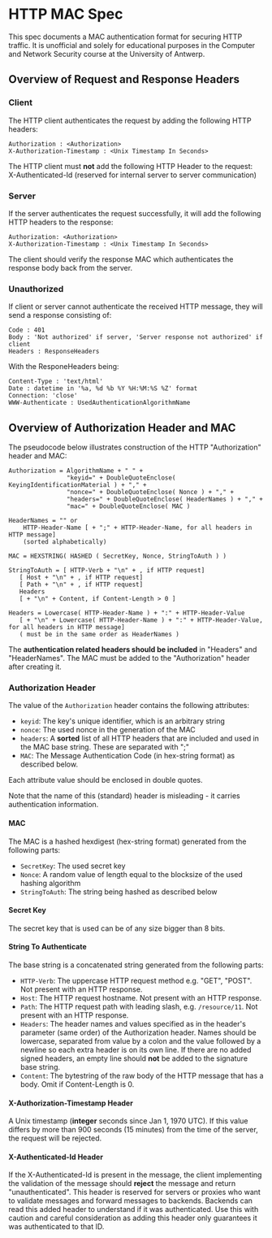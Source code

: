 # HTTP MAC Spec

This spec documents a MAC authentication format for securing HTTP traffic. It is unofficial and solely for educational
purposes in the Computer and Network Security course at the University of Antwerp.

## Overview of Request and Response Headers

### Client
The HTTP client authenticates the request by adding the following HTTP headers:

```
Authorization : <Authorization>
X-Authorization-Timestamp : <Unix Timestamp In Seconds>
```

The HTTP client must **not** add the following HTTP Header to the request: \
X-Authenticated-Id (reserved for internal server to server communication)

### Server

If the server authenticates the request successfully, it will add the following HTTP headers to the response:

```
Authorization: <Authorization>
X-Authorization-Timestamp : <Unix Timestamp In Seconds>
```

The client should verify the response MAC which authenticates the response body back from the server.

### Unauthorized

If client or server cannot authenticate the received HTTP message, they will send a response consisting of:

```
Code : 401
Body : 'Not authorized' if server, 'Server response not authorized' if client
Headers : ResponseHeaders
```

With the ResponeHeaders being:

```
Content-Type : 'text/html'
Date : datetime in '%a, %d %b %Y %H:%M:%S %Z' format
Connection: 'close'
WWW-Authenticate : UsedAuthenticationAlgorithmName
```

## Overview of Authorization Header and MAC

The pseudocode below illustrates construction of the HTTP "Authorization" header and MAC:

```
Authorization = AlgorithmName + " " +
                "keyid=" + DoubleQuoteEnclose( KeyingIdentificationMaterial ) + "," +
                "nonce=" + DoubleQuoteEnclose( Nonce ) + "," +
                "headers=" + DoubleQuoteEnclose( HeaderNames ) + "," +
                "mac=" + DoubleQuoteEnclose( MAC ) 

HeaderNames = "" or
    HTTP-Header-Name [ + ";" + HTTP-Header-Name, for all headers in HTTP message]
    (sorted alphabetically)
                
MAC = HEXSTRING( HASHED ( SecretKey, Nonce, StringToAuth ) )

StringToAuth = [ HTTP-Verb + "\n" + , if HTTP request]
   [ Host + "\n" + , if HTTP request]
   [ Path + "\n" + , if HTTP request]
   Headers
   [ + "\n" + Content, if Content-Length > 0 ]
   
Headers = Lowercase( HTTP-Header-Name ) + ":" + HTTP-Header-Value 
   [ + "\n" + Lowercase( HTTP-Header-Name ) + ":" + HTTP-Header-Value, for all headers in HTTP message]
   ( must be in the same order as HeaderNames )

```

The **authentication related headers should be included** in "Headers" and "HeaderNames". The MAC must be added to the "Authorization" header after creating it.

### Authorization Header

The value of the `Authorization` header contains the following attributes:

* `keyid`: The key's unique identifier, which is an arbitrary string
* `nonce`:  The used nonce in the generation of the MAC
* `headers`: A **sorted** list of all HTTP headers that are included and used in the MAC base string. These are separated with ";"
* `MAC`: The Message Authentication Code (in hex-string format) as described below.

Each attribute value should be enclosed in double quotes.

Note that the name of this (standard) header is misleading - it carries authentication information.

#### MAC

The MAC is a hashed hexdigest (hex-string format) generated from the following parts:

* `SecretKey`: The used secret key
* `Nonce`: A random value of length equal to the blocksize of the used hashing algorithm
* `StringToAuth`: The string being hashed as described below

#### Secret Key

The secret key that is used can be of any size bigger than 8 bits.

#### String To Authenticate

The base string is a concatenated string generated from the following parts:

* `HTTP-Verb`: The uppercase HTTP request method e.g. "GET", "POST". Not present with an HTTP response.
* `Host`: The HTTP request hostname. Not present with an HTTP response.
* `Path`: The HTTP request path with leading slash, e.g. `/resource/11`. Not present with an HTTP response.
* `Headers`: The header names and values specified as in the header's parameter (same order) of the Authorization header. Names should be lowercase, separated from value by a colon and the value followed by a newline so each extra header is on its own line. If there are no added signed headers, an empty line should **not** be added to the signature base string.
* `Content`: The bytestring of the raw body of the HTTP message that has a body. Omit if Content-Length is 0.
  
#### X-Authorization-Timestamp Header

A Unix timestamp (**integer** seconds since Jan 1, 1970 UTC). If this value differs by more than 900 seconds (15 minutes) from the time of the server, the request will be rejected.

#### X-Authenticated-Id Header

If the X-Authenticated-Id is present in the message, the client implementing the validation of the message should **reject** the message and return "unauthenticated". This header is reserved for servers or proxies who want to validate messages and forward messages to backends. Backends can read this added header to understand if it was authenticated. Use this with caution and careful consideration as adding this header only guarantees it was authenticated to that ID.
